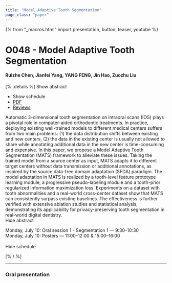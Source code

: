 ```yaml
---
title: "Model Adaptive Tooth Segmentation"
page_class: "paper"
---
```


{% from "_macros.html" import presentation, button, teaser, youtube %}

# O048 - Model Adaptive Tooth Segmentation

#### Ruizhe Chen, Jianfei Yang, YANG FENG, Jin Hao, Zuozhu Liu

[% .details %]
<a class="toggle_visibility" data-selector=".abstract" data-level="3">Show abstract</a>
- <a class="toggle_visibility" data-selector=".schedule" data-level="3">Show schedule</a>
- <a href="https://openreview.net/pdf?id=O2DerS5oQ1">PDF</a>
- <a href="https://openreview.net/forum?id=O2DerS5oQ1">Reviews</a>

<p>
    <span class="abstract">
        Automatic 3-dimensional tooth segmentation on intraoral scans (IOS) plays a pivotal role in computer-aided orthodontic treatments. In practice, deploying existing well-trained models to different medical centers suffers from two main problems: (1) the data distribution shifts between existing and new centers, (2) the data in the existing center is usually not allowed to share while annotating additional data in the new center is time-consuming and expensive. In this paper, we propose a Model Adaptive Tooth Segmentation (MATS) framework to alleviate these issues. Taking the trained model from a source center as input, MATS adapts it to different target centers without data transmission or additional annotations, as inspired by the source data-free domain adaptation (SFDA) paradigm. The model adaptation in MATS is realized by a tooth-level feature prototype learning module, a progressive pseudo-labeling module and a tooth-prior regularized information maximization loss. Experiments on a dataset with tooth abnormalities and a real-world cross-center dataset show that MATS can consistently surpass existing baselines. The effectiveness is further verified with extensive ablation studies and statistical analysis, demonstrating its applicability for privacy-preserving tooth segmentation in real-world digital dentistry. 
        <br>
        <span class="actions"><a class="toggle_visibility" data-level="2">Hide abstract</a></span>
    </span>
</p>

<p>
    <span class="schedule">
        Monday, July 10: Oral session 1 - Segmentation 1 — 9:30–10:30<br>Monday, July 10: Posters — 11:00–12:00 & 15:00–16:00<br>
        <br>
        <span class="actions"><a class="toggle_visibility" data-level="2">Hide schedule</a></span>
    </span>
</p>
[% / %]

---


### Oral presentation
